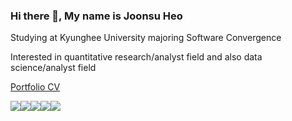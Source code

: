 ### Hi there 👋, My name is Joonsu Heo
Studying at Kyunghee University majoring Software Convergence

Interested in quantitative research/analyst field and also data science/analyst field

[Portfolio CV](https://drive.google.com/file/d/1gcPPxwKf9UJI0DnIrggQe9d384UTaM7m/view?usp=drive_link) 

<img src="https://img.shields.io/badge/Python-3766AB?style=for-the-badge&logo=Python&logoColor=white"><img src="https://img.shields.io/badge/mysql-4479A1?style=for-the-badge&logo=mysql&logoColor=white"><img src="https://img.shields.io/badge/linux-FCC624?style=for-the-badge&logo=linux&logoColor=black"><img src="https://img.shields.io/badge/github-181717?style=for-the-badge&logo=github&logoColor=white"><img src="https://img.shields.io/badge/git-F05032?style=for-the-badge&logo=git&logoColor=white">
